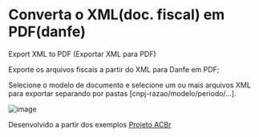 # Converta o XML(doc. fiscal) em PDF(danfe)
Export XML to PDF (Exportar XML para PDF)

Exporte os arquivos fiscais a partir do XML para Danfe em PDF;

Selecione o modelo de documento e selecione um ou mais arquivos XML para exportar separando por pastas [cnpj-razao/modelo/periodo/...].

![image](https://user-images.githubusercontent.com/26030963/128602447-054c6f2e-a589-4dde-8982-3f6cf9ceb3c0.png)
<p> Desenvolvido a partir dos exemplos <a href="projetoacbr.com.br" target="_blank">Projeto ACBr</a></p>
